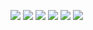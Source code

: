 ![](https://i9.fuskator.com/large/kITbmwO41zW/Malena-Rocco-with-Tattoo-Wearing-Bodystocking-Enjoying-Double-Penetration-3.jpg)
![](https://i9.fuskator.com/large/kITbmwO41zW/Malena-Rocco-with-Tattoo-Wearing-Bodystocking-Enjoying-Double-Penetration-5.jpg)
![](https://i9.fuskator.com/large/kITbmwO41zW/Malena-Rocco-with-Tattoo-Wearing-Bodystocking-Enjoying-Double-Penetration-6.jpg)
![](https://i9.fuskator.com/large/kITbmwO41zW/Malena-Rocco-with-Tattoo-Wearing-Bodystocking-Enjoying-Double-Penetration-7.jpg)
![](https://i9.fuskator.com/large/kITbmwO41zW/Malena-Rocco-with-Tattoo-Wearing-Bodystocking-Enjoying-Double-Penetration-8.jpg)
![](https://i9.fuskator.com/large/kITbmwO41zW/Malena-Rocco-with-Tattoo-Wearing-Bodystocking-Enjoying-Double-Penetration-12.jpg)
